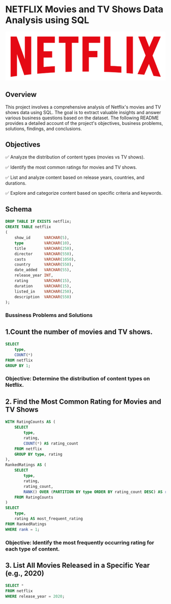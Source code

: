 # NETFLIX Movies and TV Shows Data Analysis using SQL


![Netflix_logo](https://github.com/krishnavamsi42/NETFLIX-_SQL_PROJECT/blob/main/logo.png)

## Overview

This project involves a comprehensive analysis of Netflix's movies and TV shows data using SQL. The goal is to extract valuable insights and answer various business questions based on the dataset. The following README provides a detailed account of the project's objectives, business problems, solutions, findings, and conclusions.

## Objectives
✅ Analyze the distribution of content types (movies vs TV shows).  

✅ Identify the most common ratings for movies and TV shows.

✅ List and analyze content based on release years, countries, and durations.

✅ Explore and categorize content based on specific criteria and keywords.


## Schema 
```SQL
DROP TABLE IF EXISTS netflix;
CREATE TABLE netflix
(
    show_id      VARCHAR(5),
    type         VARCHAR(10),
    title        VARCHAR(250),
    director     VARCHAR(550),
    casts        VARCHAR(1050),
    country      VARCHAR(550),
    date_added   VARCHAR(55),
    release_year INT,
    rating       VARCHAR(15),
    duration     VARCHAR(15),
    listed_in    VARCHAR(250),
    description  VARCHAR(550)
);
```
### Bussiness Problems and Solutions
## 1.Count the number of movies and TV shows.
```sql
SELECT 
    type,
    COUNT(*)
FROM netflix
GROUP BY 1;
```

### Objective: Determine the distribution of content types on Netflix.

## 2. Find the Most Common Rating for Movies and TV Shows
```sql
WITH RatingCounts AS (
    SELECT 
        type,
        rating,
        COUNT(*) AS rating_count
    FROM netflix
    GROUP BY type, rating
),
RankedRatings AS (
    SELECT 
        type,
        rating,
        rating_count,
        RANK() OVER (PARTITION BY type ORDER BY rating_count DESC) AS rank
    FROM RatingCounts
)
SELECT 
    type,
    rating AS most_frequent_rating
FROM RankedRatings
WHERE rank = 1;
```

### Objective: Identify the most frequently occurring rating for each type of content.
## 3. List All Movies Released in a Specific Year (e.g., 2020)
```sql
SELECT * 
FROM netflix
WHERE release_year = 2020;
